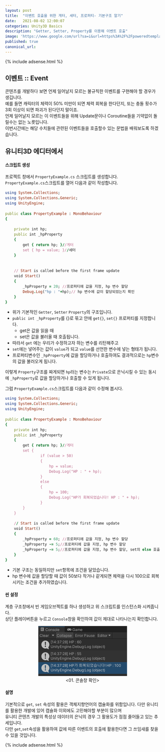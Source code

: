 ```yaml
---
layout: post
title:  "이벤트 호출을 위한 게터, 세터, 프로퍼티- 기본구조 알기"
date:   2021-08-02 12:00:07
categories: Unity3D Basics
description: "Getter, Setter, Property를 이용해 이벤트 호출"
image: 'https://www.google.com/url?sa=i&url=https%3A%2F%2Fpoweredtemplate.com%2Fko%2Fphotos%2Foop-object-oriented-programming-acronym-technology-concept-ba-75383%2F&psig=AOvVaw0sXmNbr_PPprl3Gr_8P61M&ust=1627972587348000&source=images&cd=vfe&ved=0CAsQjRxqFwoTCIi54tjckfICFQAAAAAdAAAAABAD'
published: true
canonical_url: 
---
```

  
  
  {% include adsense.html %}
  
  
## 이벤트 :: Event  
콘텐츠를 개발하다 보면 언제 일어날지 모르는 불규칙한 이벤트를 구현해야 할 경우가 생깁니다.  
예를 들면 캐릭터의 체력이 50% 미만이 되면 체력 회복을 한다던지, 또는 충돌 횟수가 3회 이상이 되면 파괴가 된다던지 말이죠.  
언제 일어날지 모르는 이 이벤트들을 위해 Update문이나 Coroutine들을 기약없이 돌릴수는 없는 노릇입니다.  
이번시간에는 해당 수치들에 관련된 이벤트들을 호출할수 있는 문법을 배워보도록 하겠습니다.  
  
## 유니티3D 에디터에서  
#### 스크립트 생성  
프로젝트 창에서 `PropertyExample.cs` 스크립트를 생성합니다.  
`PropertyExample.cs`스크립트를 열어 다음과 같이 작성합니다.  

```ruby
using System.Collections;
using System.Collections.Generic;
using UnityEngine;

public class PropertyExample : MonoBehaviour
{

    private int hp;
    public int _hpProperty 
    {
        get { return hp; }//게터 
        set { hp = value; }//세터
    }


    // Start is called before the first frame update
    void Start()
    {
        _hpProperty = 20; //프로퍼티에 값을 지정, hp 변수 할당
        Debug.Log("hp : "+hp);// hp 변수에 값이 할당되었는지 확인
    }
}
```

* 위가 기본적인 `Getter`, `Setter` `Property`의 구조입니다.  
* `public int _hpProperty`를 {}로 묶고 안에 `get{}`, `set{}` 프로퍼티를 지정합니다.  
  * get은 값을 읽을 때 
  * set은 값을 불러올 때 호출됩니다.  
*  따라서 `get` 에는 우리가 수정하고자 하는 변수를 리턴해주고  
*  `set`에는 넣어주는 값이 `value`가 되고 `value`를 선언한 변수에 넣는 형태가 됩니다.  
*  프로퍼티변수인 `_hpProperty`에 값을 할당하거나 호출하여도 결과적으로는 `hp`변수의 값을 불러오게 됩니다.  
  
이렇게 `Property`구조를 짜게되면 `hp`라는 변수는 `Private`으로 은닉시킬 수 있는 동시에 `_hpProperty`로 값을 할당하거나 호출할 수 있게 됩니다.  
  
  
그럼 `PropertyExample.cs`스크립트를 다음과 같이 수정해 봅시다.  
  
```ruby
using System.Collections;
using System.Collections.Generic;
using UnityEngine;

public class PropertyExample : MonoBehaviour
{
    private int hp;
    public int _hpProperty 
    {
        get { return hp; }//게터 
        set {
                if (value > 50)
                {
                    hp = value;
                    Debug.Log("HP : " + hp);
                }
                else
                {
                    hp = 100;
                    Debug.Log("HP가 회복되었습니다! HP : " + hp);
                }
        }
    }

    // Start is called before the first frame update
    void Start()
    {
        _hpProperty = 60; //프로퍼티에 값을 지정, hp 변수 할당
        _hpProperty -= 5;//프로퍼티에 값을 지정, hp 변수 할당
        _hpProperty -= 5;//프로퍼티에 값을 지정, hp 변수 할당, set의 else 호출, 체력 회복
    }
}
```
  
* 기본 구조는 동일하지만 `set`항목에 조건을 달았습니다.  
* hp 변수에 값을 할당할 때 값이 50보다 작거나 같게되면 체력을 다시 100으로 회복시키는 조건을 추가하였습니다.  
   
#### 씬 설정
계층 구조창에서 빈 게임오브젝트를 하나 생성하고 위 스크립트를 인스턴스화 시켜줍니다.  
상단 플레이버튼을 누르고 `Console`창을 확인하여 값이 제대로 나타나는지 확인합니다.  
  
<p align="center"><img src="/img/UnityBasic/GetSetProperty/1.PNG"><br/>
<01. 콘솔창 확인></p>
  
#### 설명
기본적으로 `get`, `set` 속성의 활용은 객체지향언어의 캡슐화를 위함입니다. 다만 유니티를 활용한 개발에 있어 캡슐화 이외에도 고민해야할 부분이 많으며  
유니티 콘텐츠 개발의 특성상 데이터의 은닉의 경우 그 활용도가 점점 줄어들고 있는 추세입니다.  
다만 `get`,`set`속성을 활용하여 값에 따른 이벤트의 호출에 활용한다면 그 쓰임새를 찾을 수 있을 것입니다.  
  
  
  {% include adsense.html %}
  
  


